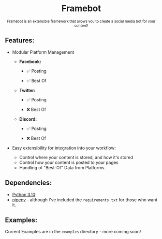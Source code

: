 <center>

# Framebot

<small>Framebot is an extensible framework that allows you to create a social media bot for your content!</small>
</center>

## Features:

- Modular Platform Management
    - **Facebook:**

        - ✅ Posting

        - ✅ Best Of
    - **Twitter:**

        - ✅ Posting

        - ❌ Best Of
    - **Discord:**

        - ✅ Posting

        - ❌ Best Of


- Easy extensibility for integration into your workflow:
    - Control where your content is stored, and how it's stored
    - Control how your content is posted to your pages
    - Handling of "Best-Of" Data from Platforms

## Dependencies:

- [Python 3.10](https://www.python.org/)
- [pipenv](https://pipenv.pypa.io/en/latest/) - although I've included the `requirements.txt` for those who want it.

## Examples:

Current Examples are in the `examples` directory - more coming soon!